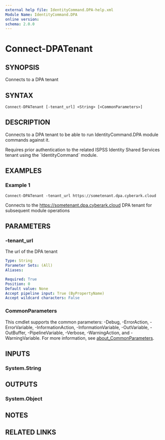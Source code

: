 ```yaml
---
external help file: IdentityCommand.DPA-help.xml
Module Name: IdentityCommand.DPA
online version:
schema: 2.0.0
---
```


# Connect-DPATenant

## SYNOPSIS
Connects to a DPA tenant

## SYNTAX

```
Connect-DPATenant [-tenant_url] <String> [<CommonParameters>]
```

## DESCRIPTION
Connects to a DPA tenant to be able to run IdentityCommand.DPA module commands against it.

Requires prior authentication to the related ISPSS Identity Shared Services tenant using the \`IdentityCommand\` module.

## EXAMPLES

### Example 1
```
Connect-DPATenant -tenant_url https://sometenant.dpa.cyberark.cloud
```

Connects to the https://sometenant.dpa.cyberark.cloud DPA tenant for subsequent module operations

## PARAMETERS

### -tenant_url
The url of the DPA tenant

```yaml
Type: String
Parameter Sets: (All)
Aliases:

Required: True
Position: 0
Default value: None
Accept pipeline input: True (ByPropertyName)
Accept wildcard characters: False
```

### CommonParameters
This cmdlet supports the common parameters: -Debug, -ErrorAction, -ErrorVariable, -InformationAction, -InformationVariable, -OutVariable, -OutBuffer, -PipelineVariable, -Verbose, -WarningAction, and -WarningVariable. For more information, see [about_CommonParameters](http://go.microsoft.com/fwlink/?LinkID=113216).

## INPUTS

### System.String
## OUTPUTS

### System.Object
## NOTES

## RELATED LINKS
